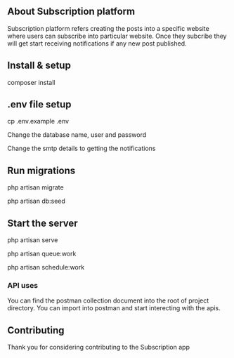## About Subscription platform
 
Subscription platform refers creating the posts into a specific website where users can subscribe into particular website. Once they subcribe they will get start receiving notifications if any new post published.

## Install & setup

composer install

## .env file setup

cp .env.example .env

Change the database name, user and password

Change the smtp details to getting the notifications

## Run migrations

php artisan migrate

php artisan db:seed

## Start the server

php artisan serve

php artisan queue:work

php artisan schedule:work

### API uses
 
 You can find the postman collection document into the root of project directory. You can import into postman and start interecting with the apis.

## Contributing

Thank you for considering contributing to the Subscription app